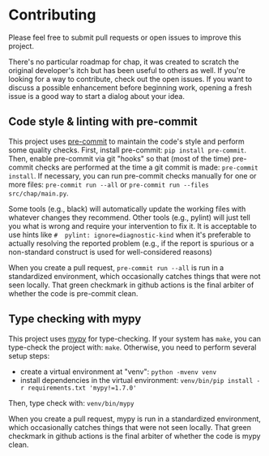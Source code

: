 <!--
SPDX-FileCopyrightText: 2023 Jeff Epler <jepler@gmail.com>

SPDX-License-Identifier: MIT
-->

# Contributing

Please feel free to submit pull requests or open issues to improve this project.

There's no particular roadmap for chap, it was created to scratch the original developer's itch but has been useful to others as well.
If you're looking for a way to contribute, check out the open issues.
If you want to discuss a possible enhancement before beginning work, opening a fresh issue is a good way to start a dialog about your idea.

## Code style & linting with pre-commit

This project uses [pre-commit](https://pre-commit.com/) to maintain the code's style and perform some quality checks.
First, install pre-commit: `pip install pre-commit`.
Then, enable pre-commit via git "hooks" so that (most of the time) pre-commit checks are performed at the time a git commit is made: `pre-commit install`.
If necessary, you can run pre-commit checks manually for one or more files: `pre-commit run --all` or `pre-commit run --files src/chap/main.py`.

Some tools (e.g., black) will automatically update the working files with whatever changes they recommend.
Other tools (e.g., pylint) will just tell you what is wrong and require your intervention to fix it.
It is acceptable to use hints like `#  pylint: ignore=diagnostic-kind` when it's preferable to actually resolving the reported problem
(e.g., if the report is spurious or a non-standard construct is used for well-considered reasons)

When you create a pull request, `pre-commit run --all` is run in a standardized environment, which occasionally catches things that were not seen locally.
That green checkmark in github actions is the final arbiter of whether the code is pre-commit clean.

## Type checking with mypy

This project uses [mypy](https://www.mypy-lang.org/) for type-checking.
If your system has `make`, you can type-check the project with: `make`.
Otherwise, you need to perform several setup steps:
 * create a virtual environment at "venv": `python -mvenv venv`
 * install dependencies in the virtual environment: `venv/bin/pip install -r requirements.txt 'mypy!=1.7.0'`

Then, type check with: `venv/bin/mypy`

When you create a pull request, mypy is run in a standardized environment, which occasionally catches things that were not seen locally.
That green checkmark in github actions is the final arbiter of whether the code is mypy clean.
